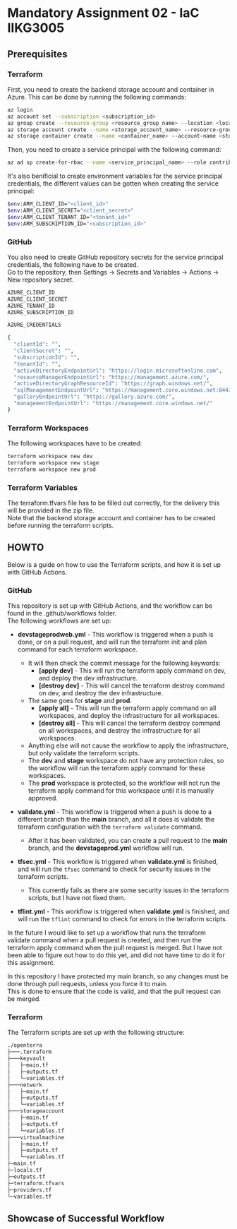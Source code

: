 <!-- A README.md file explaining:
* How to use the Terraform scripts
* Any pre-requisites or dependencies
* A terraform.tfvars file containing values for all the input variables.
* Output screenshots showing the successful workflow and the deployed infrastructure. Remember to destroy resources when you are done. -->

# Mandatory Assignment 02 - IaC IIKG3005

## Prerequisites

### Terraform

First, you need to create the backend storage account and container in Azure. This can be done by running the following commands:

```bash
az login
az account set --subscription <subscription_id>
az group create --resource-group <resource_group_name> --location <location>
az storage account create --name <storage_account_name> --resource-group <resource_group_name> --location <location> --sku Standard_LRS
az storage container create --name <container_name> --account-name <storage_account_name>
```

Then, you need to create a service principal with the following command:

```bash
az ad sp create-for-rbac --name <service_principal_name> --role contributor --scopes /subscriptions/<subscription_id>/resourceGroups/<resource_group_name>/providers/Microsoft.Storage/storageAccounts/<storage_account_name>
```

It's also benificial to create environment variables for the service principal credentials, the different values can be gotten when creating the service principal:

```bash
$env:ARM_CLIENT_ID="<client_id>"
$env:ARM_CLIENT_SECRET="<client_secret>"
$env:ARM_CLIENT_TENANT_ID="<tenant_id>"
$env:ARM_SUBSCRIPTION_ID="<subscription_id>"
```

### GitHub

You also need to create GitHub repository secrets for the service principal credentials, the following have to be created.  
Go to the repository, then Settings -> Secrets and Variables -> Actions -> New repository secret.

```bash
AZURE_CLIENT_ID
AZURE_CLIENT_SECRET
AZURE_TENANT_ID
AZURE_SUBSCRIPTION_ID

AZURE_CREDENTIALS

{
  "clientId": "",
  "clientSecret": "",
  "subscriptionId": "",
  "tenantId": "",
  "activeDirectoryEndpointUrl": "https://login.microsoftonline.com",
  "resourceManagerEndpointUrl": "https://management.azure.com/",
  "activeDirectoryGraphResourceId": "https://graph.windows.net/",
  "sqlManagementEndpointUrl": "https://management.core.windows.net:8443/",
  "galleryEndpointUrl": "https://gallery.azure.com/",
  "managementEndpointUrl": "https://management.core.windows.net/"
}
```

### Terraform Workspaces

The following workspaces have to be created:

```bash
terraform workspace new dev
terraform workspace new stage
terraform workspace new prod
```

### Terraform Variables

The terraform.tfvars file has to be filled out correctly, for the delivery this will be provided in the zip file.  
Note that the backend storage account and container has to be created before running the terraform scripts.

## HOWTO

Below is a guide on how to use the Terraform scripts, and how it is set up with GitHub Actions.

### GitHub

This repository is set up with GitHub Actions, and the workflow can be found in the .github/workflows folder.  
The following workflows are set up:

* **devstageprodweb.yml** - This workflow is triggered when a push is done, or on a pull request, and will run the terraform init and plan command for each terraform workspace.
  * It will then check the commit message for the following keywords:
    * **[apply dev]** - This will run the terraform apply command on dev, and deploy the dev infrastructure.
    * **[destroy dev]** - This will cancel the terraform destroy command on dev, and destroy the dev infrastructure.
  * The same goes for **stage** and **prod**.
    * **[apply all]** - This will run the terraform apply command on all workspaces, and deploy the infrastructure for all workspaces.
    * **[destroy all]** - This will cancel the terraform destroy command on all workspaces, and destroy the infrastructure for all workspaces.
  * Anything else will not cause the workflow to apply the infrastructure, but only validate the terraform scripts.
  * The **dev** and **stage** workspace do not have any protection rules, so the workflow will run the terraform apply command for these workspaces.
  * The **prod** workspace is protected, so the workflow will not run the terraform apply command for this workspace until it is manually approved.

* **validate.yml** - This workflow is triggered when a push is done to a different branch than the **main** branch, and all it does is validate the terraform configuration with the `terraform validate` command. 
  * After it has been validated, you can create a pull request to the **main** branch, and the **devstageprod.yml** workflow will run.
* **tfsec.yml** - This workflow is triggered when **validate.yml** is finished, and will run the `tfsec` command to check for security issues in the terraform scripts.
  * This currently fails as there are some security issues in the terraform scripts, but I have not fixed them. 
* **tflint.yml** - This workflow is triggered when **validate.yml** is finished, and will run the `tflint` command to check for errors in the terraform scripts.

In the future I would like to set up a workflow that runs the terraform validate command when a pull request is created, and then run the terraform apply command when the pull request is merged.
But I have not been able to figure out how to do this yet, and did not have time to do it for this assignment.

In this repository I have protected my main branch, so any changes must be done through pull requests, unless you force it to main.  
This is done to ensure that the code is valid, and that the pull request can be merged.  

### Terraform

The Terraform scripts are set up with the following structure:

```bash
./openterra
├───.terraform
├───keyvault
│   ├─main.tf
│   ├─outputs.tf
│   └─variables.tf
├───network
│   ├─main.tf
│   ├─outputs.tf
│   └─variables.tf
├───storageaccount
│   ├─main.tf
│   ├─outputs.tf
│   └─variables.tf
├───virtualmachine
│   ├─main.tf
│   ├─outputs.tf
│   └─variables.tf
├─main.tf
├─locals.tf
├─outputs.tf
├─terraform.tfvars
├─providers.tf
└─variables.tf
```

## Showcase of Successful Workflow